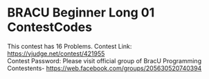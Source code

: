 # BRACU Beginner Long 01 ContestCodes
This contest has 16 Problems.
Contest Link: https://vjudge.net/contest/421955 <br>
Contest Password: Please visit official group of BracU Programming Contestents- https://web.facebook.com/groups/205630520740394